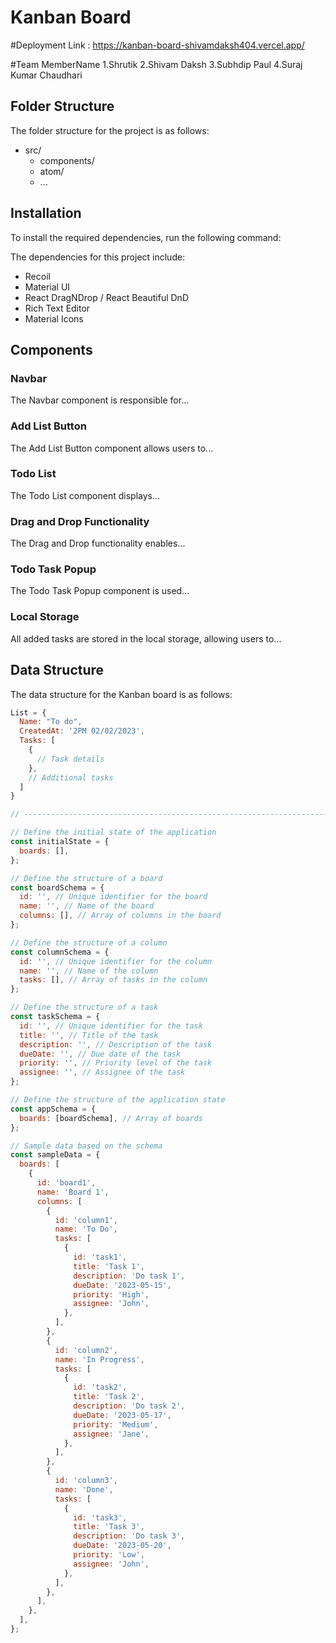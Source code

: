 # Kanban Board
 #Deployment Link : https://kanban-board-shivamdaksh404.vercel.app/
 
 #Team MemberName
  1.Shrutik 
  2.Shivam Daksh
  3.Subhdip Paul
  4.Suraj Kumar Chaudhari 
 
## Folder Structure

The folder structure for the project is as follows:

- src/
  - components/
  - atom/
  - ...
  
## Installation

To install the required dependencies, run the following command:

<!-- ----------------------------------------------------------------------------------------- -->
<!-- csharp (npm install) -->

The dependencies for this project include:

- Recoil
- Material UI
- React DragNDrop / React Beautiful DnD
- Rich Text Editor
- Material Icons

## Components

### Navbar

The Navbar component is responsible for...

### Add List Button

The Add List Button component allows users to...

### Todo List

The Todo List component displays...

### Drag and Drop Functionality

The Drag and Drop functionality enables...

### Todo Task Popup

The Todo Task Popup component is used...

### Local Storage

All added tasks are stored in the local storage, allowing users to...

## Data Structure

The data structure for the Kanban board is as follows:

```javascript
List = {
  Name: "To do",
  CreatedAt: '2PM 02/02/2023',
  Tasks: [
    {
      // Task details
    },
    // Additional tasks
  ]
}

// ---------------------------------------------------------------------------------------------

// Define the initial state of the application
const initialState = {
  boards: [],
};

// Define the structure of a board
const boardSchema = {
  id: '', // Unique identifier for the board
  name: '', // Name of the board
  columns: [], // Array of columns in the board
};

// Define the structure of a column
const columnSchema = {
  id: '', // Unique identifier for the column
  name: '', // Name of the column
  tasks: [], // Array of tasks in the column
};

// Define the structure of a task
const taskSchema = {
  id: '', // Unique identifier for the task
  title: '', // Title of the task
  description: '', // Description of the task
  dueDate: '', // Due date of the task
  priority: '', // Priority level of the task
  assignee: '', // Assignee of the task
};

// Define the structure of the application state
const appSchema = {
  boards: [boardSchema], // Array of boards
};

// Sample data based on the schema
const sampleData = {
  boards: [
    {
      id: 'board1',
      name: 'Board 1',
      columns: [
        {
          id: 'column1',
          name: 'To Do',
          tasks: [
            {
              id: 'task1',
              title: 'Task 1',
              description: 'Do task 1',
              dueDate: '2023-05-15',
              priority: 'High',
              assignee: 'John',
            },
          ],
        },
        {
          id: 'column2',
          name: 'In Progress',
          tasks: [
            {
              id: 'task2',
              title: 'Task 2',
              description: 'Do task 2',
              dueDate: '2023-05-17',
              priority: 'Medium',
              assignee: 'Jane',
            },
          ],
        },
        {
          id: 'column3',
          name: 'Done',
          tasks: [
            {
              id: 'task3',
              title: 'Task 3',
              description: 'Do task 3',
              dueDate: '2023-05-20',
              priority: 'Low',
              assignee: 'John',
            },
          ],
        },
      ],
    },
  ],
};
